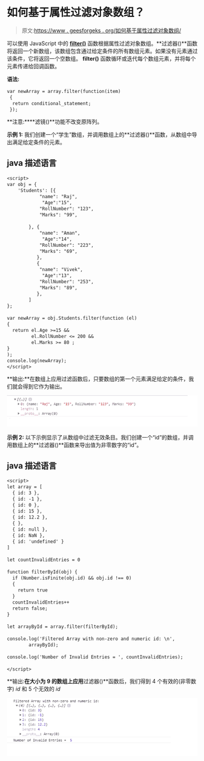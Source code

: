 # 如何基于属性过滤对象数组？

> 原文:[https://www . geesforgeks . org/如何基于属性过滤对象数组/](https://www.geeksforgeeks.org/how-to-filter-object-array-based-on-attributes/)

可以使用 JavaScript 中的 **[filter()](https://www.geeksforgeeks.org/javascript-array-filter-method/)** 函数根据属性过滤对象数组。**过滤器()**函数将返回一个新数组，该数组包含通过给定条件的所有数组元素。如果没有元素通过该条件，它将返回一个空数组。 **filter()** 函数循环或迭代每个数组元素，并将每个元素传递给回调函数。

**语法:**

```
var newArray = array.filter(function(item)
 {
  return conditional_statement;
 });

```

**注意:****滤镜()**功能不改变原阵列。

**示例 1:** 我们创建一个“学生”数组，并调用数组上的**过滤器()**函数，从数组中导出满足给定条件的元素。

## java 描述语言

```
<script>
var obj = {
    'Students': [{
            "name": "Raj",
             "Age":"15",
            "RollNumber": "123",
            "Marks": "99",

        }, {
            "name": "Aman",
             "Age":"14",
            "RollNumber": "223",
            "Marks": "69",
           },
           {
            "name": "Vivek",
             "Age":"13",
            "RollNumber": "253",
            "Marks": "89",
           },
        ]
};

var newArray = obj.Students.filter(function (el)
{
  return el.Age >=15 &&
         el.RollNumber <= 200 &&
         el.Marks >= 80 ;
}
);
console.log(newArray);
</script>
```

**输出:**在数组上应用过滤函数后，只要数组的第一个元素满足给定的条件，我们就会得到它作为输出。

![](img/546fe6b8492682cd922ec7b4d4cff3f9.png)

**示例 2:** 以下示例显示了从数组中过滤无效条目。我们创建一个“id”的数组，并调用数组上的**过滤器()**函数来导出值为非零数字的“id”。

## java 描述语言

```
<script>
let array = [
  { id: 3 },
  { id: -1 },
  { id: 0 },
  { id: 15 },
  { id: 12.2 },
  { },
  { id: null },
  { id: NaN },
  { id: 'undefined' }
]

let countInvalidEntries = 0

function filterById(obj) {
  if (Number.isFinite(obj.id) && obj.id !== 0) 
  {
    return true
  } 
  countInvalidEntries++
  return false;
}

let arrayById = array.filter(filterById);

console.log('Filtered Array with non-zero and numeric id: \n',
        arrayById);

console.log('Number of Invalid Entries = ', countInvalidEntries);

</script>
```

**输出:**在大小为 9 的数组上应用**过滤器()**函数后，我们得到 4 个有效的(非零数字) *id* 和 5 个无效的 *id*

![](img/1681e923cec4e2ef292e4a252b28a2b4.png)